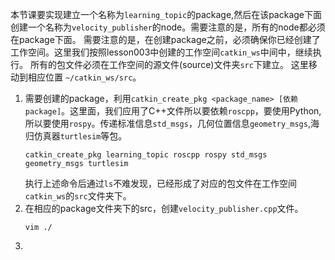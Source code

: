    本节课要实现建立一个名称为`learning_topic`的package,然后在该package下面创建一个名称为`velocity_publisher`的node。需要注意的是，所有的node都必须在package下面。
需要注意的是，在创建package之前，必须确保你已经创建了工作空间。这里我们按照lesson003中创建的工作空间`catkin_ws`中间中，继续执行。
所有的包文件必须在工作空间的源文件(source)文件夹`src`下建立。 这里移动到相应位置 `~/catkin_ws/src`。
   1. 需要创建的package，利用```catkin_create_pkg <package_name> [依赖package]```。这里面，我们应用了C++文件所以要依赖`roscpp`，要使用Python,所以要使用`rospy`。传递标准信息`std_msgs`，几何位置信息`geometry_msgs`,海归仿真器`turtlesim`等包。
      ```SHELL
      catkin_create_pkg learning_topic roscpp rospy std_msgs geometry_msgs turtlesim
      ```
      执行上述命令后通过`ls`不难发现，已经形成了对应的包文件在工作空间`catkin_ws`的`src`文件夹下。
   2. 在相应的package文件夹下的src，创建```velocity_publisher.cpp```文件。
      ```SHELL
      vim ./
      ```
   4. 
